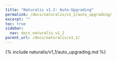 ```yaml
---
title: "Naturalis v1.2: Auto-Upgrading"
permalink: /docs/naturalis/v1_2/auto_upgrading/
excerpt: ""
toc: true
sidebar:
  nav: docs_naturalis_v1_2
parent_url: /docs/naturalis/v1_2/
---
```


{% include naturalis/v1_1/auto_upgrading.md %}
